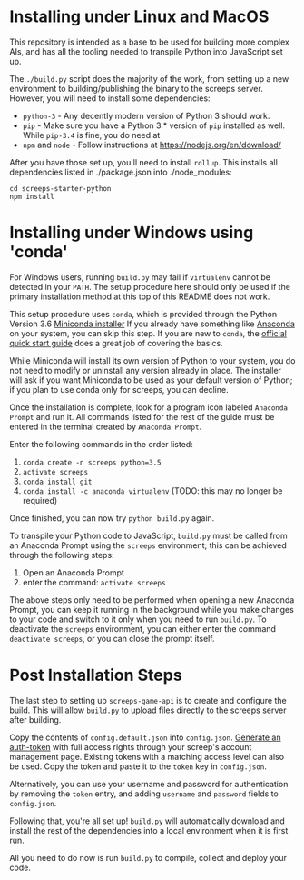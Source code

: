 Installing under Linux and MacOS
================================

This repository is intended as a base to be used for building more complex AIs, and has all the tooling needed to
transpile Python into JavaScript set up.

The `./build.py` script does the majority of the work, from setting up a new environment to building/publishing the
binary to the screeps server. However, you will need to install some dependencies:

- `python-3` - Any decently modern version of Python 3 should work.
- `pip` - Make sure you have a Python 3.* version of `pip` installed as well. While `pip-3.4` is fine, you do need at
- `npm` and `node` - Follow instructions at https://nodejs.org/en/download/

After you have those set up, you'll need to install `rollup`. This installs all
dependencies listed in ./package.json into ./node_modules:

```
cd screeps-starter-python
npm install
```

Installing under Windows using 'conda'
=====================================

For Windows users, running `build.py` may fail if `virtualenv` cannot be detected in your `PATH`.  The setup procedure here
should only be used if the primary installation method at this top of this README does not work.

This setup procedure uses `conda`, which is provided through the Python Version 3.6
[Miniconda installer](https://conda.io/miniconda.html)  If you already have something like
[Anaconda](https://www.anaconda.com/what-is-anaconda/) on your system, you can skip this step.
If you are new to `conda`, the [official quick start guide](https://conda.io/docs/user-guide/getting-started.html) does a
great job of covering the basics.

While Miniconda will install its own version of Python to your system, you do not need to modify or uninstall any version
already in place.  The installer will ask if you want Miniconda to be used as your default version of Python; if you plan to
use conda only for screeps, you can decline.

Once the installation is complete, look for a program icon labeled `Anaconda Prompt` and run it.  All commands listed for the
rest of the guide must be entered in the terminal created by `Anaconda Prompt`.

Enter the following commands in the order listed:

  1. `conda create -n screeps python=3.5`
  2. `activate screeps`
  3. `conda install git`
  4. `conda install -c anaconda virtualenv` (TODO: this may no longer be
     required)

Once finished, you can now try `python build.py` again.

To transpile your Python code to JavaScript, `build.py` must be called from an Anaconda Prompt using the `screeps`
environment; this can be achieved through the following steps:

  1. Open an Anaconda Prompt
  2. enter the command: `activate screeps`

The above steps only need to be performed when opening a new Anaconda Prompt, you can keep it running in the background while
you make changes to your code and switch to it only when you need to run `build.py`.  To deactivate the `screeps`
environment, you can either enter the command `deactivate screeps`, or you can close the prompt itself.

Post Installation Steps
=======================

The last step to setting up `screeps-game-api` is to create and configure the build. This will allow `build.py` to
upload files directly to the screeps server after building.

Copy the contents of `config.default.json` into `config.json`. [Generate an auth-token](https://docs.screeps.com/auth-tokens.html#Using-Auth-Tokens) with full access rights through your screep's account management page.  Existing tokens with a matching access level can also be used.  Copy the token and paste it to the `token` key in `config.json`.

Alternatively, you can use your username and password for authentication by removing the `token` entry, and adding `username` and `password` fields to `config.json`.

Following that, you're all set up! `build.py` will automatically download and install the rest of the dependencies into
a local environment when it is first run.

All you need to do now is run `build.py` to compile, collect and deploy your code.
